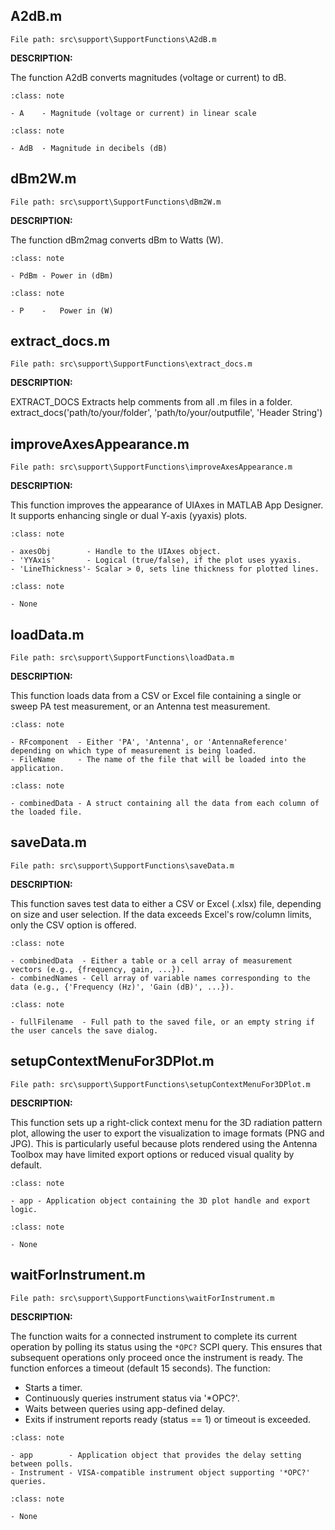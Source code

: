 ## A2dB.m
`File path: src\support\SupportFunctions\A2dB.m`

**DESCRIPTION:**

The function A2dB converts magnitudes (voltage or current) to dB.

```{admonition} Input
:class: note

- A    - Magnitude (voltage or current) in linear scale
```

```{admonition} Output
:class: note

- AdB  - Magnitude in decibels (dB)
```

## dBm2W.m
`File path: src\support\SupportFunctions\dBm2W.m`

**DESCRIPTION:**

The function dBm2mag converts dBm to Watts (W).

```{admonition} Input
:class: note

- PdBm - Power in (dBm)
```

```{admonition} Output
:class: note

- P    -   Power in (W)
```

## extract_docs.m
`File path: src\support\SupportFunctions\extract_docs.m`

**DESCRIPTION:**

EXTRACT_DOCS Extracts help comments from all .m files in a folder. extract_docs('path/to/your/folder', 'path/to/your/outputfile', 'Header String')

## improveAxesAppearance.m
`File path: src\support\SupportFunctions\improveAxesAppearance.m`

**DESCRIPTION:**

This function improves the appearance of UIAxes in MATLAB App Designer. It supports enhancing single or dual Y-axis (yyaxis) plots.

```{admonition} Input
:class: note

- axesObj        - Handle to the UIAxes object.
- 'YYAxis'       - Logical (true/false), if the plot uses yyaxis.
- 'LineThickness'- Scalar > 0, sets line thickness for plotted lines.
```

```{admonition} Output
:class: note

- None
```

## loadData.m
`File path: src\support\SupportFunctions\loadData.m`

**DESCRIPTION:**

This function loads data from a CSV or Excel file containing a single or sweep PA test measurement, or an Antenna test measurement.

```{admonition} Input
:class: note

- RFcomponent  - Either 'PA', 'Antenna', or 'AntennaReference' depending on which type of measurement is being loaded.
- FileName     - The name of the file that will be loaded into the application.
```

```{admonition} Output
:class: note

- combinedData - A struct containing all the data from each column of the loaded file.
```

## saveData.m
`File path: src\support\SupportFunctions\saveData.m`

**DESCRIPTION:**

This function saves test data to either a CSV or Excel (.xlsx) file, depending on size and user selection. If the data exceeds Excel's row/column limits, only the CSV option is offered.

```{admonition} Input
:class: note

- combinedData  - Either a table or a cell array of measurement vectors (e.g., {frequency, gain, ...}).
- combinedNames - Cell array of variable names corresponding to the data (e.g., {'Frequency (Hz)', 'Gain (dB)', ...}).
```

```{admonition} Output
:class: note

- fullFilename  - Full path to the saved file, or an empty string if the user cancels the save dialog.
```

## setupContextMenuFor3DPlot.m
`File path: src\support\SupportFunctions\setupContextMenuFor3DPlot.m`

**DESCRIPTION:**

This function sets up a right-click context menu for the 3D radiation pattern plot, allowing the user to export the visualization to image formats (PNG and JPG). This is particularly useful because plots rendered using the Antenna Toolbox may have limited export options or reduced visual quality by default.

```{admonition} Input
:class: note

- app - Application object containing the 3D plot handle and export logic.
```

```{admonition} Output
:class: note

- None
```

## waitForInstrument.m
`File path: src\support\SupportFunctions\waitForInstrument.m`

**DESCRIPTION:**

The function waits for a connected instrument to complete its current operation by polling its status using the `*OPC?` SCPI query. This ensures that subsequent operations only proceed once the instrument is ready. The function enforces a timeout (default 15 seconds). The function:

- Starts a timer.
- Continuously queries instrument status via '*OPC?'.
- Waits between queries using app-defined delay.
- Exits if instrument reports ready (status == 1) or timeout is exceeded.

```{admonition} Input
:class: note

- app        - Application object that provides the delay setting between polls.
- Instrument - VISA-compatible instrument object supporting '*OPC?' queries.
```

```{admonition} Output
:class: note

- None
```

